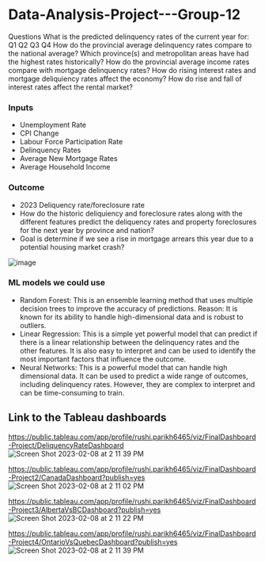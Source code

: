 # Data-Analysis-Project---Group-12

Questions
What is the predicted delinquency rates of the current year for:
Q1
Q2
Q3
Q4
How do the provincial average delinquency rates compare to the national average?
Which province(s) and metropolitan areas have had the highest rates historically?
How do the provincial average income rates compare with mortgage delinquency rates?
How do rising interest rates and mortgage deliquiency rates affect the economy?
How do rise and fall of interest rates affect the rental market?

### Inputs
- Unemployment Rate
- CPI Change
- Labour Force Participation Rate
- Delinquency Rates
- Average New Mortgage Rates
- Average Household Income

### Outcome
- 2023 Deliquency rate/foreclosure rate
- How do the historic deliquiency and foreclosure rates along with the different features predict the deliquency rates and property foreclosures for the next year by province and nation?
- Goal is determine if we see a rise in mortgage arrears this year due to a potential housing market crash?

![image](https://user-images.githubusercontent.com/112590378/214734313-eadf4aa4-89b7-4130-a549-8a03026493db.png)



### ML models we could use
- Random Forest: This is an ensemble learning method that uses multiple decision trees to improve the accuracy of predictions. Reason: It is known for its ability to handle high-dimensional data and is robust to outliers.
- Linear Regression: This is a simple yet powerful model that can predict if there is a linear relationship between the delinquency rates and the other features.  It is also easy to interpret and can be used to identify the most important factors that influence the outcome.
- Neural Networks: This is a powerful model that can handle high dimensional data. It can be used to predict a wide range of outcomes, including delinquency rates. However, they are complex to interpret and can be time-consuming to train.


## Link to the Tableau dashboards
https://public.tableau.com/app/profile/rushi.parikh6465/viz/FinalDashboard-Project/DeliquencyRateDashboard
![Screen Shot 2023-02-08 at 2 11 39 PM](https://user-images.githubusercontent.com/111692952/217629852-4188b47d-eb99-47ab-8df3-a4940bc76937.png)


https://public.tableau.com/app/profile/rushi.parikh6465/viz/FinalDashboard-Project2/CanadaDashboard?publish=yes
![Screen Shot 2023-02-08 at 2 11 02 PM](https://user-images.githubusercontent.com/111692952/217628611-e0132f25-3b74-49d9-9e5d-4dc2a3098cae.png)

https://public.tableau.com/app/profile/rushi.parikh6465/viz/FinalDashboard-Project3/AlbertaVsBCDashboard?publish=yes
![Screen Shot 2023-02-08 at 2 11 22 PM](https://user-images.githubusercontent.com/111692952/217628669-6c3457fb-9430-419e-8c4a-10965792d749.png)

https://public.tableau.com/app/profile/rushi.parikh6465/viz/FinalDashboard-Project4/OntarioVsQuebecDashboard?publish=yes
![Screen Shot 2023-02-08 at 2 11 39 PM](https://user-images.githubusercontent.com/111692952/217628731-3b2d1a04-dd31-45bf-90bb-079b7e547e02.png)







